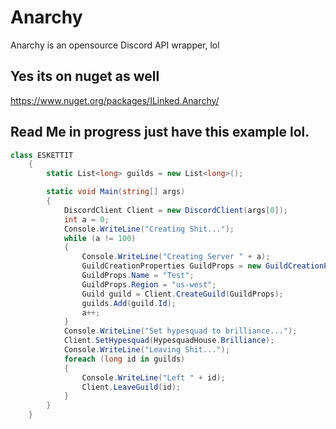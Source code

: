 # Anarchy
Anarchy is an opensource Discord API wrapper, lol

## Yes its on nuget as well
https://www.nuget.org/packages/ILinked.Anarchy/

## Read Me in progress just have this example lol.
```csharp
class ESKETTIT
    {
        static List<long> guilds = new List<long>();

        static void Main(string[] args)
        {
            DiscordClient Client = new DiscordClient(args[0]);
            int a = 0;
            Console.WriteLine("Creating Shit...");
            while (a != 100)
            {
                Console.WriteLine("Creating Server " + a);
                GuildCreationProperties GuildProps = new GuildCreationProperties();
                GuildProps.Name = "Test";
                GuildProps.Region = "us-west";  
                Guild guild = Client.CreateGuild(GuildProps);
                guilds.Add(guild.Id);
                a++;
            }
            Console.WriteLine("Set hypesquad to brilliance...");
            Client.SetHypesquad(HypesquadHouse.Brilliance);
            Console.WriteLine("Leaving Shit...");
            foreach (long id in guilds)
            {
                Console.WriteLine("Left " + id);
                Client.LeaveGuild(id);
            }
        }
    }
 ```
